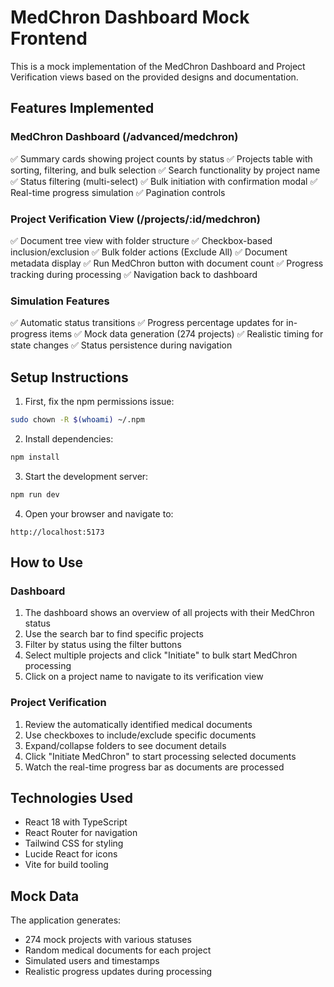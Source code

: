 # MedChron Dashboard Mock Frontend

This is a mock implementation of the MedChron Dashboard and Project Verification views based on the provided designs and documentation.

## Features Implemented

### MedChron Dashboard (/advanced/medchron)
✅ Summary cards showing project counts by status
✅ Projects table with sorting, filtering, and bulk selection
✅ Search functionality by project name
✅ Status filtering (multi-select)
✅ Bulk initiation with confirmation modal
✅ Real-time progress simulation
✅ Pagination controls

### Project Verification View (/projects/:id/medchron)
✅ Document tree view with folder structure
✅ Checkbox-based inclusion/exclusion
✅ Bulk folder actions (Exclude All)
✅ Document metadata display
✅ Run MedChron button with document count
✅ Progress tracking during processing
✅ Navigation back to dashboard

### Simulation Features
✅ Automatic status transitions
✅ Progress percentage updates for in-progress items
✅ Mock data generation (274 projects)
✅ Realistic timing for state changes
✅ Status persistence during navigation

## Setup Instructions

1. First, fix the npm permissions issue:
```bash
sudo chown -R $(whoami) ~/.npm
```

2. Install dependencies:
```bash
npm install
```

3. Start the development server:
```bash
npm run dev
```

4. Open your browser and navigate to:
```
http://localhost:5173
```

## How to Use

### Dashboard
1. The dashboard shows an overview of all projects with their MedChron status
2. Use the search bar to find specific projects
3. Filter by status using the filter buttons
4. Select multiple projects and click "Initiate" to bulk start MedChron processing
5. Click on a project name to navigate to its verification view

### Project Verification
1. Review the automatically identified medical documents
2. Use checkboxes to include/exclude specific documents
3. Expand/collapse folders to see document details
4. Click "Initiate MedChron" to start processing selected documents
5. Watch the real-time progress bar as documents are processed

## Technologies Used
- React 18 with TypeScript
- React Router for navigation
- Tailwind CSS for styling
- Lucide React for icons
- Vite for build tooling

## Mock Data
The application generates:
- 274 mock projects with various statuses
- Random medical documents for each project
- Simulated users and timestamps
- Realistic progress updates during processing